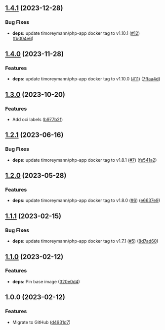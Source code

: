 ## [1.4.1](https://github.com/timo-reymann/docker-matomo/compare/1.4.0...1.4.1) (2023-12-28)


### Bug Fixes

* **deps:** update timoreymann/php-app docker tag to v1.10.1 ([#12](https://github.com/timo-reymann/docker-matomo/issues/12)) ([fb004e6](https://github.com/timo-reymann/docker-matomo/commit/fb004e6ab542a96cfabb08b59db88b6759e9812a))

## [1.4.0](https://github.com/timo-reymann/docker-matomo/compare/1.3.0...1.4.0) (2023-11-28)


### Features

* **deps:** update timoreymann/php-app docker tag to v1.10.0 ([#11](https://github.com/timo-reymann/docker-matomo/issues/11)) ([7ffaa4d](https://github.com/timo-reymann/docker-matomo/commit/7ffaa4d68cb0aae62023dcb1840a7c91414b89e4))

## [1.3.0](https://github.com/timo-reymann/docker-matomo/compare/1.2.1...1.3.0) (2023-10-20)


### Features

* Add oci labels ([b977b2f](https://github.com/timo-reymann/docker-matomo/commit/b977b2f3d4fac31f46ba6f29417ef076de0fcfdd))

## [1.2.1](https://github.com/timo-reymann/docker-matomo/compare/1.2.0...1.2.1) (2023-06-16)


### Bug Fixes

* **deps:** update timoreymann/php-app docker tag to v1.8.1 ([#7](https://github.com/timo-reymann/docker-matomo/issues/7)) ([fe541a2](https://github.com/timo-reymann/docker-matomo/commit/fe541a2fedc971eeeea5626a6ca9f3c02ffedbc9))

## [1.2.0](https://github.com/timo-reymann/docker-matomo/compare/1.1.1...1.2.0) (2023-05-28)


### Features

* **deps:** update timoreymann/php-app docker tag to v1.8.0 ([#6](https://github.com/timo-reymann/docker-matomo/issues/6)) ([e6637e9](https://github.com/timo-reymann/docker-matomo/commit/e6637e9e31667bb4da08462f3208d8a8538ffb82))

## [1.1.1](https://github.com/timo-reymann/docker-matomo/compare/1.1.0...1.1.1) (2023-02-15)


### Bug Fixes

* **deps:** update timoreymann/php-app docker tag to v1.7.1 ([#5](https://github.com/timo-reymann/docker-matomo/issues/5)) ([8d7ad60](https://github.com/timo-reymann/docker-matomo/commit/8d7ad603d736de2afb2294c976e4950d41e2b784))

## [1.1.0](https://github.com/timo-reymann/docker-matomo/compare/1.0.0...1.1.0) (2023-02-12)


### Features

* **deps:** Pin base image ([320e0d4](https://github.com/timo-reymann/docker-matomo/commit/320e0d4d52c646e0dd72b1c23f07ec6747721240))

## 1.0.0 (2023-02-12)


### Features

* Migrate to GitHub ([d4931d7](https://github.com/timo-reymann/docker-matomo/commit/d4931d7c0d70ff15401a7b9da1b25f575562890b))
